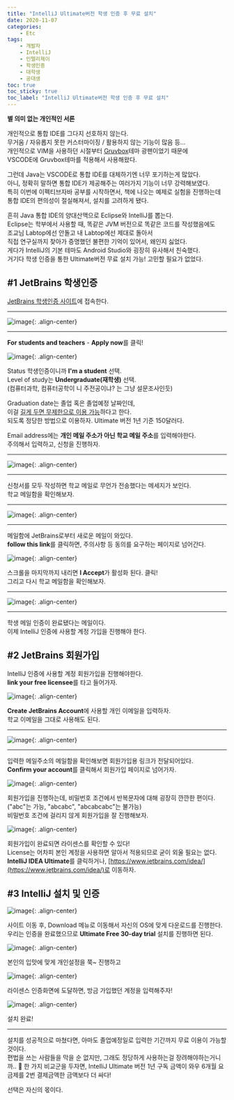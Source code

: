 ```yaml
---
title: "IntelliJ Ultimate버전 학생 인증 후 무료 설치"
date: 2020-11-07
categories:
    - Etc
tags:
    - 개발자
    - IntelliJ
    - 인텔리제이
    - 학생인증
    - 대학생
    - 공대생
toc: true
toc_sticky: true
toc_label: "IntelliJ Ultimate버전 학생 인증 후 무료 설치"
---
```


**별 의미 없는 개인적인 서론**

개인적으로 통합 IDE를 그다지 선호하지 않는다.  
무거움 / 자유롭지 못한 커스터마이징 / 활용하지 않는 기능이 많음 등...  
개인적으로 VIM을 사용하던 시절부터 [Gruvbox](https://github.com/morhetz/gruvbox)테마 광팬이었기 때문에  
VSCODE에 Gruvbox테마를 적용해서 사용해왔다.  
  
그런데 Java는 VSCODE로 통합 IDE를 대체하기엔 너무 포기하는게 많았다.  
아니, 정확히 말하면 통합 IDE가 제공해주는 여러가지 기능이 너무 강력해보였다.  
특히 이번에 이펙티브자바 공부를 시작하면서, 책에 나오는 예제로 실험을 진행하는데 
통합 IDE의 편의성이 절실해져서, 설치를 고려하게 됐다.  

흔히 Java 통합 IDE의 양대산맥으로 Eclipse와 IntelliJ를 뽑는다.  
Eclipse는 학부에서 사용할 때, 똑같은 JVM 버전으로 똑같은 코드를 작성했음에도  
조교님 Labtop에선 안돌고 내 Labtop에선 제대로 돌아서  
직접 연구실까지 찾아가 증명했던 불편한 기억이 있어서, 왜인지 싫었다.  
게다가 IntelliJ의 기본 테마도 Android Studio와 굉장히 유사해서 친숙했다.  
거기다 학생 인증을 통한 Ultimate버전 무료 설치 가능! 고민할 필요가 없었다.  
  
## #1 JetBrains 학생인증
[JetBrains 학생인증 사이트](https://www.jetbrains.com/community/education/#students)에 접속한다.  

---

![image](https://user-images.githubusercontent.com/37354145/98428199-c6ce3580-20e3-11eb-95ec-b94ac376714b.png){: .align-center}

---

**For students and teachers** - **Apply now**를 클릭!  

![image](https://user-images.githubusercontent.com/37354145/98428383-8de29080-20e4-11eb-8a65-eafa44ada4ee.png){: .align-center}

Status 학생인증이니까 **I'm a student** 선택.  
Level of study는 **Undergraduate(재학생)** 선택.  
(컴퓨터과학, 컴퓨터공학이 니 주전공이냐? 는 그냥 설문조사인듯)  
  
Graduation date는 졸업 혹은 졸업예정 날짜인데,  
이걸 [길게 두면 무제한으로 이용 가능](https://okky.kr/article/661458)하다고 한다.  
되도록 정당한 방법으로 이용하자. Ultimate 버전 1년 기준 150달러다.  
  
Email address에는 **개인 메일 주소가 아닌 학교 메일 주소**를 입력해야한다.  
주의해서 입력하고, 신청을 진행하자.  

---

![image](https://user-images.githubusercontent.com/37354145/98428444-dbf79400-20e4-11eb-96f1-65213bfbed6f.png){: .align-center}

---

신청서를 모두 작성하면 학교 메일로 무언가 전송했다는 메세지가 보인다.  
학교 메일함을 확인해보자.  

---

![image](https://user-images.githubusercontent.com/37354145/98428475-fa5d8f80-20e4-11eb-9bc5-ee41b9c8c85d.png){: .align-center}

---

메일함에 JetBrains로부터 새로운 메일이 와있다.  
**follow this link**를 클릭하면, 주의사항 등 동의를 요구하는 페이지로 넘어간다.  

![image](https://user-images.githubusercontent.com/37354145/98428485-12351380-20e5-11eb-9adb-d84f55c4f81c.png){: .align-center}

스크롤을 마지막까지 내리면 **I Accept**가 활성화 된다. 클릭!  
그리고 다시 학교 메일함을 확인해보자.  

---

![image](https://user-images.githubusercontent.com/37354145/98428499-22e58980-20e5-11eb-9a6b-96c281e6ea79.png){: .align-center}

---

학생 메일 인증이 완료됐다는 메일이다.  
이제 IntelliJ 인증에 사용할 계정 가입을 진행해야 한다.  
  
## #2 JetBrains 회원가입
IntelliJ 인증에 사용할 계정 회원가입을 진행해야한다.  
**link your free licensee**를 타고 들어가자.  

![image](https://user-images.githubusercontent.com/37354145/98428524-46103900-20e5-11eb-9c1f-279c6830cbf2.png){: .align-center}

**Create JetBrains Account**에 사용할 개인 이메일을 입력하자.  
학교 이메일을 그대로 사용해도 된다.  

---

![image](https://user-images.githubusercontent.com/37354145/98428532-52949180-20e5-11eb-8da8-ac4b3d54c958.png){: .align-center}

---

입력한 메일주소의 메일함을 확인해보면 회원가입용 링크가 전달되어있다.  
**Confirm your account**를 클릭해서 회원가입 페이지로 넘어가자.  

![image](https://user-images.githubusercontent.com/37354145/98428541-5d4f2680-20e5-11eb-9686-d3aa443169aa.png){: .align-center}

회원가입을 진행하는데, 비밀번호 조건에서 반복문자에 대해 굉장히 깐깐한 편이다.  
("abc"는 가능, "abcabc", "abcabcabc"는 불가능)  
비밀번호 조건에 걸리지 않게 회원가입을 잘 진행해보자.  

![image](https://user-images.githubusercontent.com/37354145/98428664-d5b5e780-20e5-11eb-8201-a4b9f9752265.png){: .align-center}

회원가입이 완료되면 라이센스를 확인할 수 있다!  
License는 어차피 본인 계정을 사용하면 알아서 적용되므로 굳이 외울 필요는 없다.  
**IntelliJ IDEA Ultimate**를 클릭하거나, [https://www.jetbrains.com/idea/](https://www.jetbrains.com/idea/)로 이동하자.  

## #3 IntelliJ 설치 및 인증
![image](https://user-images.githubusercontent.com/37354145/98428690-f8480080-20e5-11eb-8e5d-2051c40ae103.png){: .align-center}

사이트 이동 후, Download 메뉴로 이동해서 자신의 OS에 맞게 다운로드를 진행한다.  
우리는 인증을 완료했으므로 **Ultimate Free 30-day trial** 설치를 진행하면 된다.  

![image](https://user-images.githubusercontent.com/37354145/98428772-6ab8e080-20e6-11eb-9f8f-c5a9b5259300.png){: .align-center}

본인의 입맛에 맞게 개인설정을 쭉~ 진행하고  


![image](https://user-images.githubusercontent.com/37354145/98428820-a358ba00-20e6-11eb-96c8-961520f0e871.png){: .align-center}

라이센스 인증화면에 도달하면, 방금 가입했던 계정을 입력해주자!

![image](https://user-images.githubusercontent.com/37354145/98428871-f0d52700-20e6-11eb-81cc-741cf00015c6.png){: .align-center}

설치 완료!

---

설치를 성공적으로 마쳤다면, 아마도 졸업예정일로 입력한 기간까지 무료 이용이 가능할 것이다.  
편법을 쓰는 사람들을 막을 순 없지만, 그래도 정당하게 사용하는걸 장려해야하는거니까.. 🤔
한 가지 비교군을 두자면, IntelliJ Ultimate 버전 1년 구독 금액이 와우 6개월 요금제를 2번 결제금액한 금액보다 더 싸다!  
  
선택은 자신의 몫이다.